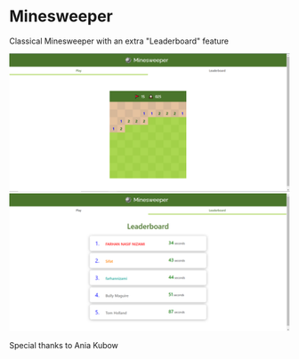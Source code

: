 # Minesweeper

Classical Minesweeper with an extra "Leaderboard" feature


![](images/playtab.png)
![](images/leadertab.png)

Special thanks to Ania Kubow




